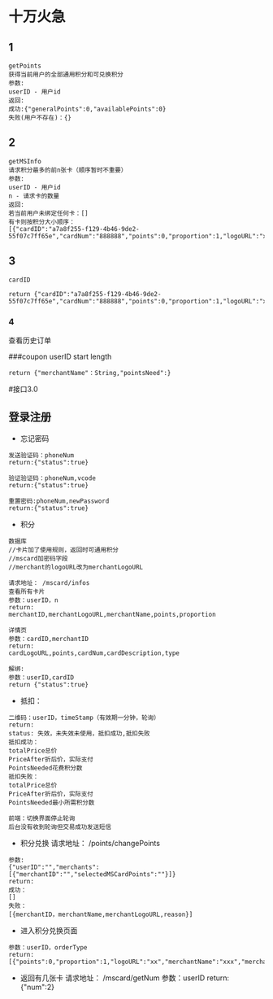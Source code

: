 # 十万火急 #
## 1 ##
	getPoints
	获得当前用户的全部通用积分和可兑换积分
	参数:
	userID - 用户id
	返回:
	成功:{"generalPoints":0,"availablePoints":0}
	失败(用户不存在)：{}

## 2 ##
	getMSInfo
	请求积分最多的前n张卡（顺序暂时不重要）
	参数:
	userID - 用户id
	n - 请求卡的数量
	返回:
	若当前用户未绑定任何卡：[]
	有卡则按积分大小顺序：
	[{"cardID":"a7a8f255-f129-4b46-9de2-55f07c7ff65e","cardNum":"888888","points":0,"proportion":1,"logoURL":"xx","merchantName":"xxx"}]

## 3 ##
    cardID
    
    return {"cardID":"a7a8f255-f129-4b46-9de2-55f07c7ff65e","cardNum":"888888","points":0,"proportion":1,"logoURL":"xx","merchantName":"xxx"}

### 4 ###
查看历史订单

###coupon
    userID start length
    
    return {"merchantName"：String,"pointsNeed":}

#接口3.0

## 登录注册
- 忘记密码


```
发送验证码：phoneNum
return:{"status":true}

验证验证码：phoneNum,vcode
return:{"status":true}

重置密码:phoneNum,newPassword
return:{"status":true}

```

- 积分

```
数据库
//卡片加了使用规则，返回时可通用积分
//mscard加密码字段
//merchant的logoURL改为merchantLogoURL
```
```
请求地址： /mscard/infos
查看所有卡片
参数：userID，n
return:
merchantID,merchantLogoURL,merchantName,points,proportion
```
```
详情页
参数：cardID,merchantID
return:
cardLogoURL,points,cardNum,cardDescription,type
```
```
解绑:
参数：userID,cardID
return {"status":true}
```
- 抵扣：


```
二维码：userID，timeStamp（有效期一分钟，轮询）
return:
status: 失效，未失效未使用，抵扣成功,抵扣失败
抵扣成功：
totalPrice总价
PriceAfter折后价，实际支付
PointsNeeded花费积分数
抵扣失败：
totalPrice总价
PriceAfter折后价，实际支付
PointsNeeded最小所需积分数

前端：切换界面停止轮询
后台没有收到轮询但交易成功发送短信
```

- 积分兑换
请求地址： /points/changePoints

```
参数:
{"userID":"","merchants":[{"merchantID":"","selectedMSCardPoints":""}]}
return:
成功：
[]
失败：
[{merchantID，merchantName,merchantLogoURL,reason}]
```

- 进入积分兑换页面


```
参数：userID，orderType
return:
[{"points":0,"proportion":1,"logoURL":"xx","merchantName":"xxx","merchantID":"xx"}]

```


- 返回有几张卡
请求地址： /mscard/getNum
参数：userID
return:
{"num":2}



    
    